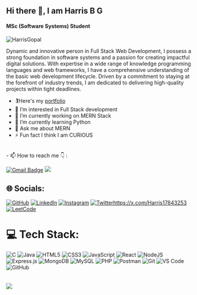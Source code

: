 ## Hi there 👋, I am Harris B G
#### MSc (Software Systems) Student

<p align="left"><img src="https://komarev.com/ghpvc/?username=HarrisGopal&label=Profile%20views&color=0e75b6&style=flat" alt="HarrisGopal" /> </p>

Dynamic and innovative person in Full Stack Web Development, I possess a strong foundation in software systems and a passion for creating impactful digital solutions. With expertise in a wide range of knowledge programming languages and web frameworks, I have a comprehensive understanding of the basic web development lifecycle. Driven by a commitment to staying at the forefront of industry trends, I am dedicated to delivering high-quality projects within tight deadlines.

- 🏌️Here's my [portfolio](https://harrisbgportfolio.netlify.app/)
- 👀 I’m interested in Full Stack development
- 🔭 I’m currently working on MERN Stack  
- 🌱 I’m currently learning Python
- 💬 Ask me about MERN
- ⚡ Fun fact I think I am CURIOUS
<br>
- 📫 How to reach me 👇 :

[![Gmail Badge](https://img.shields.io/badge/Gmail-D14836?style=for-the-badge&logo=gmail&logoColor=white)](mailto:gopuharris.2002@gmail.com)
[<img src="https://img.shields.io/badge/WhatsApp-25D366?style=for-the-badge&logo=whatsapp&logoColor=white"/>](https://wa.me/+919751481308)
<br>
## 🌐 Socials:
  
[![GitHub](https://img.shields.io/badge/github-181717?style=for-the-badge&logo=github)](https://github.com/HarrisGopal)
[![LinkedIn](https://img.shields.io/badge/linkedin-0A66C2?style=for-the-badge&logo=linkedin)](https://www.linkedin.com/in/harrisbg/)
[![Instagram](https://img.shields.io/badge/instagram-E4405F?style=for-the-badge&logo=instagram)](https://www.instagram.com/hero__sir__harris/)
[![Twitter](https://img.shields.io/badge/twitter-1DA1F2?style=for-the-badge&logo=twitter)]()https://x.com/Harris17843253
[![LeetCode](https://img.shields.io/badge/LeetCode-FFA116?style=for-the-badge&logo=leetcode&logoColor=black)](https://leetcode.com/u/user1869kt/)
<br>
# 💻 Tech Stack:

![C](https://img.shields.io/badge/C-00599C?style=for-the-badge&logo=c&logoColor=white)
![Java](https://img.shields.io/badge/Java-ED8B00?style=for-the-badge&logo=java&logoColor=white)
![HTML5](https://img.shields.io/badge/HTML5-E34F26?style=for-the-badge&logo=html5&logoColor=white)
![CSS3](https://img.shields.io/badge/CSS3-1572B6?style=for-the-badge&logo=css3&logoColor=white)
![JavaScript](https://img.shields.io/badge/JavaScript-F7DF1E?style=for-the-badge&logo=javascript&logoColor=black)
![React](https://img.shields.io/badge/React-61DAFB?style=for-the-badge&logo=react&logoColor=black)
![NodeJS](https://img.shields.io/badge/Node.js-339933?style=for-the-badge&logo=nodedotjs&logoColor=white)
![Express.js](https://img.shields.io/badge/Express.js-000000?style=for-the-badge&logo=express&logoColor=white)
![MongoDB](https://img.shields.io/badge/MongoDB-47A248?style=for-the-badge&logo=mongodb&logoColor=white)
![MySQL](https://img.shields.io/badge/MySQL-4479A1?style=for-the-badge&logo=mysql&logoColor=white)
![PHP](https://img.shields.io/badge/PHP-777BB4?style=for-the-badge&logo=php&logoColor=white)
![Postman](https://img.shields.io/badge/Postman-FF6C37?style=for-the-badge&logo=postman&logoColor=white)
![Git](https://img.shields.io/badge/Git-F05032?style=for-the-badge&logo=git&logoColor=white)
![VS Code](https://img.shields.io/badge/VS%20Code-0078D4?style=for-the-badge&logo=visual-studio-code&logoColor=white)
![GitHub](https://img.shields.io/badge/GitHub-181717?style=for-the-badge&logo=github&logoColor=white)
<br><br><br>
<img src="https://github-readme-streak-stats.herokuapp.com/?user=HarrisGopal" />
<br><br><br>


